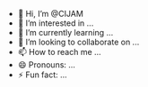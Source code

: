 - 👋 Hi, I’m @CIJAM
- 👀 I’m interested in ...
- 🌱 I’m currently learning ...
- 💞️ I’m looking to collaborate on ...
- 📫 How to reach me ...
- 😄 Pronouns: ...
- ⚡ Fun fact: ...

<!---
CIJAM/CIJAM is a ✨ special ✨ repository because its `README.md` (this file) appears on your GitHub profile.
You can click the Preview link to take a look at your changes.
--->
